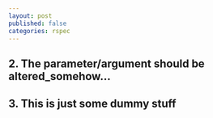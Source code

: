 ```yaml
---
layout: post
published: false
categories: rspec
---
```


## 2. The parameter/argument should be altered_somehow...

## 3. This is just some dummy stuff